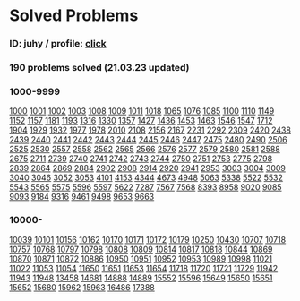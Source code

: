 # Solved Problems 

### ID: juhy / profile: [click](https://www.acmicpc.net/user/juhy)

### **190 problems solved (21.03.23 updated)**

### **1000-9999**

[1000](https://www.acmicpc.net/problem/1000) [1001](https://www.acmicpc.net/problem/1001) [1002](https://www.acmicpc.net/problem/1002) [1003](https://www.acmicpc.net/problem/1003) [1008](https://www.acmicpc.net/problem/1008) [1009](https://www.acmicpc.net/problem/1009) [1011](https://www.acmicpc.net/problem/1011) [1018](https://www.acmicpc.net/problem/1018) [1065](https://www.acmicpc.net/problem/1065) [1076](https://www.acmicpc.net/problem/1076) [1085](https://www.acmicpc.net/problem/1085) [1100](https://www.acmicpc.net/problem/1100) [1110](https://www.acmicpc.net/problem/1110) [1149](https://www.acmicpc.net/problem/1149) [1152](https://www.acmicpc.net/problem/1152) [1157](https://www.acmicpc.net/problem/1157) [1181](https://www.acmicpc.net/problem/1181) [1193](https://www.acmicpc.net/problem/1193) [1316](https://www.acmicpc.net/problem/1316) [1330](https://www.acmicpc.net/problem/1330) [1357](https://www.acmicpc.net/problem/1357) [1427](https://www.acmicpc.net/problem/1427) [1436](https://www.acmicpc.net/problem/1436) [1453](https://www.acmicpc.net/problem/1453) [1463](https://www.acmicpc.net/problem/1463) [1546](https://www.acmicpc.net/problem/1546) [1547](https://www.acmicpc.net/problem/1547) [1712](https://www.acmicpc.net/problem/1712) [1904](https://www.acmicpc.net/problem/1904) [1929](https://www.acmicpc.net/problem/1929) [1932](https://www.acmicpc.net/problem/1932) [1977](https://www.acmicpc.net/problem/1977) [1978](https://www.acmicpc.net/problem/1978) [2010](https://www.acmicpc.net/problem/2010) [2108](https://www.acmicpc.net/problem/2108) [2156](https://www.acmicpc.net/problem/2156) [2167](https://www.acmicpc.net/problem/2167) [2231](https://www.acmicpc.net/problem/2231) [2292](https://www.acmicpc.net/problem/2292) [2309](https://www.acmicpc.net/problem/2309) [2420](https://www.acmicpc.net/problem/2420) [2438](https://www.acmicpc.net/problem/2438) [2439](https://www.acmicpc.net/problem/2439) [2440](https://www.acmicpc.net/problem/2440) [2441](https://www.acmicpc.net/problem/2441) [2442](https://www.acmicpc.net/problem/2442) [2443](https://www.acmicpc.net/problem/2443) [2444](https://www.acmicpc.net/problem/2444) [2445](https://www.acmicpc.net/problem/2445) [2446](https://www.acmicpc.net/problem/2446) [2447](https://www.acmicpc.net/problem/2447) [2475](https://www.acmicpc.net/problem/2475) [2480](https://www.acmicpc.net/problem/2480) [2490](https://www.acmicpc.net/problem/2490) [2506](https://www.acmicpc.net/problem/2506) [2525](https://www.acmicpc.net/problem/2525) [2530](https://www.acmicpc.net/problem/2530) [2557](https://www.acmicpc.net/problem/2557) [2558](https://www.acmicpc.net/problem/2558) [2562](https://www.acmicpc.net/problem/2562) [2565](https://www.acmicpc.net/problem/2565) [2566](https://www.acmicpc.net/problem/2566) [2576](https://www.acmicpc.net/problem/2576) [2577](https://www.acmicpc.net/problem/2577) [2579](https://www.acmicpc.net/problem/2579) [2580](https://www.acmicpc.net/problem/2580) [2581](https://www.acmicpc.net/problem/2581) [2588](https://www.acmicpc.net/problem/2588) [2675](https://www.acmicpc.net/problem/2675) [2711](https://www.acmicpc.net/problem/2711) [2739](https://www.acmicpc.net/problem/2739) [2740](https://www.acmicpc.net/problem/2740) [2741](https://www.acmicpc.net/problem/2741) [2742](https://www.acmicpc.net/problem/2742) [2743](https://www.acmicpc.net/problem/2743) [2744](https://www.acmicpc.net/problem/2744) [2750](https://www.acmicpc.net/problem/2750) [2751](https://www.acmicpc.net/problem/2751) [2753](https://www.acmicpc.net/problem/2753) [2775](https://www.acmicpc.net/problem/2775) [2798](https://www.acmicpc.net/problem/2798) [2839](https://www.acmicpc.net/problem/2839) [2864](https://www.acmicpc.net/problem/2864) [2869](https://www.acmicpc.net/problem/2869) [2884](https://www.acmicpc.net/problem/2884) [2902](https://www.acmicpc.net/problem/2902) [2908](https://www.acmicpc.net/problem/2908) [2914](https://www.acmicpc.net/problem/2914) [2920](https://www.acmicpc.net/problem/2920) [2941](https://www.acmicpc.net/problem/2941) [2953](https://www.acmicpc.net/problem/2953) [3003](https://www.acmicpc.net/problem/3003) [3004](https://www.acmicpc.net/problem/3004) [3009](https://www.acmicpc.net/problem/3009) [3040](https://www.acmicpc.net/problem/3040) [3046](https://www.acmicpc.net/problem/3046) [3052](https://www.acmicpc.net/problem/3052) [3053](https://www.acmicpc.net/problem/3053) [4101](https://www.acmicpc.net/problem/4101) [4153](https://www.acmicpc.net/problem/4153) [4344](https://www.acmicpc.net/problem/4344) [4673](https://www.acmicpc.net/problem/4673) [4948](https://www.acmicpc.net/problem/4948) [5063](https://www.acmicpc.net/problem/5063) [5338](https://www.acmicpc.net/problem/5338) [5522](https://www.acmicpc.net/problem/5522) [5532](https://www.acmicpc.net/problem/5532) [5543](https://www.acmicpc.net/problem/5543) [5565](https://www.acmicpc.net/problem/5565) [5575](https://www.acmicpc.net/problem/5575) [5596](https://www.acmicpc.net/problem/5596) [5597](https://www.acmicpc.net/problem/5597) [5622](https://www.acmicpc.net/problem/5622) [7287](https://www.acmicpc.net/problem/7287) [7567](https://www.acmicpc.net/problem/7567) [7568](https://www.acmicpc.net/problem/7568) [8393](https://www.acmicpc.net/problem/8393) [8958](https://www.acmicpc.net/problem/8958) [9020](https://www.acmicpc.net/problem/9020) [9085](https://www.acmicpc.net/problem/9085) [9093](https://www.acmicpc.net/problem/9093) [9184](https://www.acmicpc.net/problem/9184) [9316](https://www.acmicpc.net/problem/9316) [9461](https://www.acmicpc.net/problem/9461) [9498](https://www.acmicpc.net/problem/9498) [9653](https://www.acmicpc.net/problem/9653) [9663](https://www.acmicpc.net/problem/9663)

### **10000-**

[10039](https://www.acmicpc.net/problem/10039) [10101](https://www.acmicpc.net/problem/10101) [10156](https://www.acmicpc.net/problem/10156) [10162](https://www.acmicpc.net/problem/10162) [10170](https://www.acmicpc.net/problem/10170) [10171](https://www.acmicpc.net/problem/10171) [10172](https://www.acmicpc.net/problem/10172) [10179](https://www.acmicpc.net/problem/10179) [10250](https://www.acmicpc.net/problem/10250) [10430](https://www.acmicpc.net/problem/10430) [10707](https://www.acmicpc.net/problem/10707) [10718](https://www.acmicpc.net/problem/10718) [10757](https://www.acmicpc.net/problem/10757) [10768](https://www.acmicpc.net/problem/10768) [10797](https://www.acmicpc.net/problem/10797) [10798](https://www.acmicpc.net/problem/10798) [10808](https://www.acmicpc.net/problem/10808) [10809](https://www.acmicpc.net/problem/10809) [10814](https://www.acmicpc.net/problem/10814) [10817](https://www.acmicpc.net/problem/10817) [10818](https://www.acmicpc.net/problem/10818) [10844](https://www.acmicpc.net/problem/10844) [10869](https://www.acmicpc.net/problem/10869) [10870](https://www.acmicpc.net/problem/10870) [10871](https://www.acmicpc.net/problem/10871) [10872](https://www.acmicpc.net/problem/10872) [10886](https://www.acmicpc.net/problem/10886) [10950](https://www.acmicpc.net/problem/10950) [10951](https://www.acmicpc.net/problem/10951) [10952](https://www.acmicpc.net/problem/10952) [10953](https://www.acmicpc.net/problem/10953) [10989](https://www.acmicpc.net/problem/10989) [10998](https://www.acmicpc.net/problem/10998) [11021](https://www.acmicpc.net/problem/11021) [11022](https://www.acmicpc.net/problem/11022) [11053](https://www.acmicpc.net/problem/11053) [11054](https://www.acmicpc.net/problem/11054) [11650](https://www.acmicpc.net/problem/11650) [11651](https://www.acmicpc.net/problem/11651) [11653](https://www.acmicpc.net/problem/11653) [11654](https://www.acmicpc.net/problem/11654) [11718](https://www.acmicpc.net/problem/11718) [11720](https://www.acmicpc.net/problem/11720) [11721](https://www.acmicpc.net/problem/11721) [11729](https://www.acmicpc.net/problem/11729) [11942](https://www.acmicpc.net/problem/11942) [11943](https://www.acmicpc.net/problem/11943) [11948](https://www.acmicpc.net/problem/11948) [13458](https://www.acmicpc.net/problem/13458) [14681](https://www.acmicpc.net/problem/14681) [14888](https://www.acmicpc.net/problem/14888) [14889](https://www.acmicpc.net/problem/14889) [15552](https://www.acmicpc.net/problem/15552) [15596](https://www.acmicpc.net/problem/15596) [15649](https://www.acmicpc.net/problem/15649) [15650](https://www.acmicpc.net/problem/15650) [15651](https://www.acmicpc.net/problem/15651) [15652](https://www.acmicpc.net/problem/15652) [15680](https://www.acmicpc.net/problem/15680) [15962](https://www.acmicpc.net/problem/15962) [15963](https://www.acmicpc.net/problem/15963) [16486](https://www.acmicpc.net/problem/16486) [17388](https://www.acmicpc.net/problem/17388)